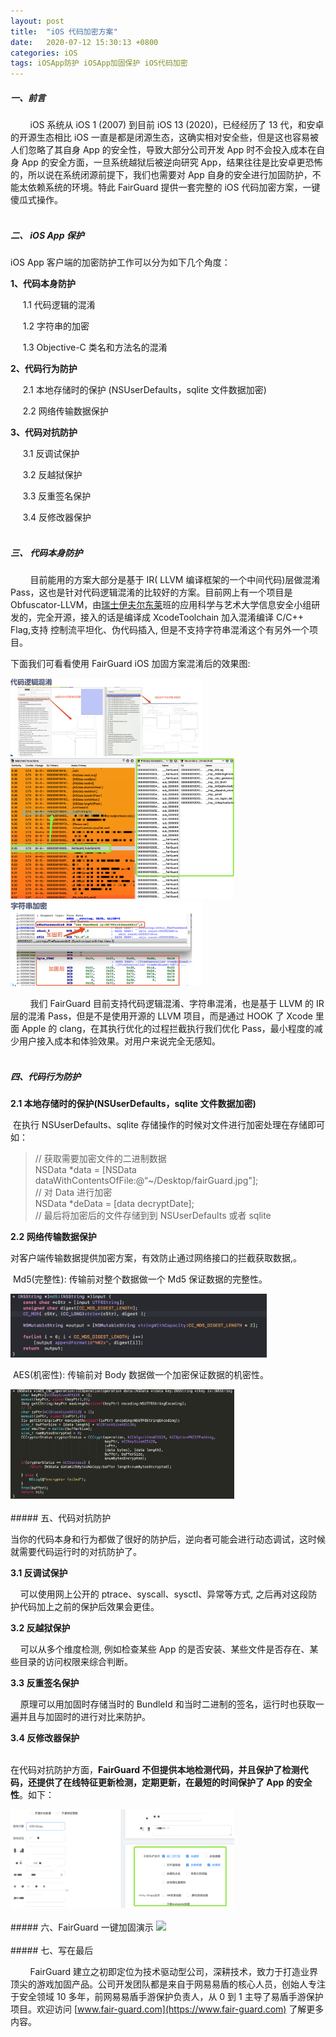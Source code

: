 ```yaml
---
layout: post
title:  "iOS 代码加密方案"
date:   2020-07-12 15:30:13 +0800
categories: iOS
tags: iOSApp防护 iOSApp加固保护 iOS代码加密
---
```

##### 一、前言
&nbsp;&nbsp;&nbsp;&nbsp;&nbsp;&nbsp;&nbsp;&nbsp;iOS 系统从 iOS 1 (2007) 到目前 iOS 13 (2020)，已经经历了 13 代，和安卓的开源生态相比 iOS 一直是都是闭源生态，这确实相对安全些，但是这也容易被人们忽略了其自身 App 的安全性，导致大部分公司开发 App 时不会投入成本在自身 App 的安全方面，一旦系统越狱后被逆向研究 App，结果往往是比安卓更恐怖的，所以说在系统闭源前提下，我们也需要对 App 自身的安全进行加固防护，不能太依赖系统的环境。特此 FairGuard 提供一套完整的 iOS 代码加密方案，一键傻瓜式操作。<br/><!-- more --><br/>

##### 二、 iOS App 保护

iOS App 客户端的加密防护工作可以分为如下几个角度：

 **1、代码本身防护**

​      &nbsp;&nbsp;&nbsp;&nbsp;1.1  代码逻辑的混淆

​      &nbsp;&nbsp;&nbsp;&nbsp;1.2  字符串的加密

​      &nbsp;&nbsp;&nbsp;&nbsp;1.3  Objective-C 类名和方法名的混淆

 **2、代码行为防护**

​      &nbsp;&nbsp;&nbsp;&nbsp;2.1  本地存储时的保护 (NSUserDefaults，sqlite 文件数据加密)

​      &nbsp;&nbsp;&nbsp;&nbsp;2.2  网络传输数据保护

 **3、代码对抗防护**

​      &nbsp;&nbsp;&nbsp;&nbsp;3.1  反调试保护

​      &nbsp;&nbsp;&nbsp;&nbsp;3.2  反越狱保护

​      &nbsp;&nbsp;&nbsp;&nbsp;3.3  反重签名保护

​      &nbsp;&nbsp;&nbsp;&nbsp;3.4  反修改器保护
<br/><br/>
##### 三、 代码本身防护  
&nbsp;&nbsp;&nbsp;&nbsp;&nbsp;&nbsp;&nbsp;&nbsp;目前能用的方案大部分是基于 IR( LLVM 编译框架的一个中间代码)层做混淆 Pass，这也是针对代码逻辑混淆的比较好的方案。目前网上有一个项目是 Obfuscator-LLVM，由[瑞士伊夫尔东莱](http://www.heig-vd.ch/international)班的应用科学与艺术大学信息安全小组研发的，完全开源，接入的话是编译成 XcodeToolchain 加入混淆编译 C/C++ Flag,支持 控制流平坦化、伪代码插入, 但是不支持字符串混淆这个有另外一个项目。

下面我们可看看使用 FairGuard iOS 加固方案混淆后的效果图:  

<img src = "/assets/res/202007/51.png" style="zoom:30%" />  

<img src = "/assets/res/202007/52.png" style="zoom:35%" />  

<img src = "/assets/res/202007/53.png" style="zoom:30%" />  


&nbsp;&nbsp;&nbsp;&nbsp;&nbsp;&nbsp;&nbsp;&nbsp;我们 FairGuard 目前支持代码逻辑混淆、字符串混淆，也是基于 LLVM 的 IR 层的混淆 Pass，但是不是使用开源的 LLVM 项目，而是通过 HOOK 了 Xcode 里面 Apple 的 clang，在其执行优化的过程拦截执行我们优化 Pass，最小程度的减少用户接入成本和体验效果。对用户来说完全无感知。<br/><br/>

##### 四、代码行为防护

  **2.1  本地存储时的保护(NSUserDefaults，sqlite 文件数据加密)**

​    在执行 NSUserDefaults、sqlite 存储操作的时候对文件进行加密处理在存储即可如：

> // 获取需要加密文件的二进制数据  
> NSData *data = [NSData dataWithContentsOfFile:@“~/Desktop/fairGuard.jpg"];   
> // 对 Data 进行加密  
> NSData *deData = [data decryptDate];   
> // 最后将加密后的文件存储到到 NSUserDefaults 或者 sqlite  

  **2.2  网络传输数据保护**

​      对客户端传输数据提供加密方案，有效防止通过网络接口的拦截获取数据,。

​     Md5(完整性): 传输前对整个数据做一个 Md5 保证数据的完整性。

<img src = "/assets/res/202007/54.png" style="zoom:40%" />

​      AES(机密性): 传输前对 Body 数据做一个加密保证数据的机密性。

<img src = "/assets/res/202007/55.png" style="zoom:35%" />
<br/><br/>
##### 五、代码对抗防护

当你的代码本身和行为都做了很好的防护后，逆向者可能会进行动态调试，这时候就需要代码运行时的对抗防护了。

**3.1 反调试保护**

&nbsp;&nbsp;&nbsp;&nbsp;可以使用网上公开的 ptrace、syscall、sysctl、异常等方式, 之后再对这段防护代码加上之前的保护后效果会更佳。

**3.2 反越狱保护**

&nbsp;&nbsp;&nbsp;&nbsp;可以从多个维度检测, 例如检查某些 App 的是否安装、某些文件是否存在、某些目录的访问权限来综合判断。

**3.3 反重签名保护**

&nbsp;&nbsp;&nbsp;&nbsp;原理可以用加固时存储当时的 BundleId 和当时二进制的签名，运行时也获取一遍并且与加固时的进行对比来防护。

**3.4 反修改器保护**  <br/><br/>


在代码对抗防护方面，**FairGuard 不但提供本地检测代码，并且保护了检测代码，还提供了在线特征更新检测，定期更新，在最短的时间保护了 App 的安全性**。如下：

<img src = "/assets/res/202007/56.png" style="zoom:35%" />
<br><br/>
##### 六、FairGuard 一键加固演示
<img src = "/assets/res/202007/57.gif" />
<br/><br/>
##### 七、写在最后

&nbsp;&nbsp;&nbsp;&nbsp;&nbsp;&nbsp;&nbsp;&nbsp;FairGuard 建立之初即定位为技术驱动型公司，深耕技术，致力于打造业界顶尖的游戏加固产品。公司开发团队都是来自于网易易盾的核心人员，创始人专注于安全领域 10 多年，前网易易盾手游保护负责人，从 0 到 1 主导了易盾手游保护项目。欢迎访问 [www.fair-guard.com](https://www.fair-guard.com) 了解更多内容。
